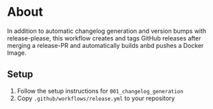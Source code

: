 # About

In addition to automatic changelog generation and version bumps with release-please, this workflow creates and tags GitHub releases after merging a release-PR and automatically builds anbd pushes a Docker Image.

## Setup
1. Follow the setup instructions for `001_changelog_generation`
2. Copy `.github/workflows/release.yml` to your repository